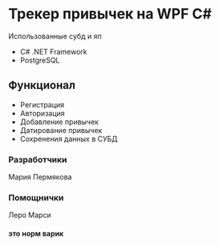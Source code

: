 # Трекер привычек на WPF C#

Использованные субд и яп
* C# .NET Framework
* PostgreSQL

## Функционал ##
* Регистрация
* Авторизация
* Добавление привычек
* Датирование привычек
* Сохренения данных в СУБД

### Разработчики
Мария Пермякова
### Помощнички
Леро
Марси
#### это норм варик
